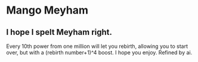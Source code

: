 # Mango Meyham 
## I hope I spelt Meyham right.

Every 10th power from one million will let you rebirth, allowing you to start over, but with a (rebirth number+1)^4 boost.
I hope you enjoy.
Refined by ai.

